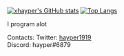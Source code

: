 [![xhayper's GitHub stats](https://github-readme-stats.vercel.app/api?username=xhayper&theme=dark&count_private=true&show_icons=true&include_all_commits=true)](https://github.com/anuraghazra/github-readme-stats)
[![Top Langs](https://github-readme-stats.vercel.app/api/top-langs/?username=xhayper&theme=dark&langs_count=10&layout=compact&exclude_repo=Rin%2Ctails-bot)](https://github.com/anuraghazra/github-readme-stats)

I program alot

Contacts:
Twitter: [hayper1919](https://twitter.com/hayper1919)<br>
Discord: hayper#6879
